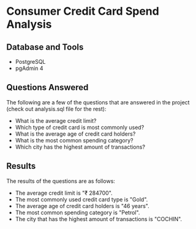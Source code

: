 # Consumer Credit Card Spend Analysis

## Database and Tools
- PostgreSQL
- pgAdmin 4

## Questions Answered
The following are a few of the questions that are answered in the project (check out analysis.sql file for the rest):

- What is the average credit limit?
- Which type of credit card is most commonly used?
- What is the average age of credit card holders?
- What is the most common spending category?
- Which city has the highest amount of transactions?
## Results
The results of the questions are as follows:

- The average credit limit is "₹ 284700".
- The most commonly used credit card type is "Gold".
- The average age of credit card holders is "46 years".
- The most common spending category is "Petrol".
- The city that has the highest amount of transactions is "COCHIN".
